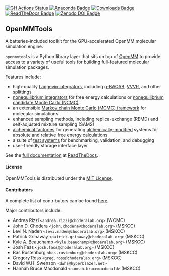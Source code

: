 [![GH Actions Status](https://github.com/choderalab/openmmtools/workflows/CI/badge.svg)](https://github.com/choderalab/openmmtools/actions?query=branch%3Amaster)
[![Anaconda Badge](https://anaconda.org/omnia/openmmtools/badges/version.svg)](https://anaconda.org/omnia/openmmtools)
[![Downloads Badge](https://anaconda.org/omnia/openmmtools/badges/downloads.svg)](https://anaconda.org/omnia/openmmtools/files)
[![ReadTheDocs Badge](https://readthedocs.org/projects/openmmtools/badge/?version=master)](https://openmmtools.readthedocs.io/en/master/)
[![Zenodo DOI Badge](https://zenodo.org/badge/25416166.svg)](https://zenodo.org/badge/latestdoi/25416166)

## OpenMMTools

A batteries-included toolkit for the GPU-accelerated OpenMM molecular simulation engine.

`openmmtools` is a Python library layer that sits on top of [OpenMM](http://openmm.org) to provide access to a variety of useful tools for building full-featured molecular simulation packages.

Features include:

 - high-quality [Langevin integrators](https://openmmtools.readthedocs.io/en/stable/integrators.html#langevin-integrators), including [g-BAOAB](http://rspa.royalsocietypublishing.org/content/472/2189/20160138), [VVVR](http://pubs.acs.org/doi/abs/10.1021/jp411770f), and other splittings
 - [nonequilibrium integrators](https://openmmtools.readthedocs.io/en/stable/integrators.html#nonequilibrium-integrators) for free energy calculations or [nonequilibrium candidate Monte Carlo (NCMC)](http://dx.doi.org/10.1073/pnas.1106094108)
 - an extensible [Markov chain Monte Carlo (MCMC) framework](https://openmmtools.readthedocs.io/en/stable/mcmc.html) for molecular simulations
 - enhanced sampling methods, including replica-exchange (REMD) and self-adjusted mixture sampling (SAMS)
 - [alchemical factories](https://openmmtools.readthedocs.io/en/stable/alchemy.html) for generating [alchemically-modified](http://alchemistry.org) systems for absolute and relative free energy calculations
 - a suite of [test systems](https://openmmtools.readthedocs.io/en/stable/testsystems.html) for benchmarking, validation, and debugging
 - user-friendly storage interface layer

See the [full documentation](http://openmmtools.readthedocs.io) at [ReadTheDocs](http://openmmtools.readthedocs.io).

#### License

OpenMMTools is distributed under the [MIT License](https://opensource.org/licenses/MIT).

#### Contributors

A complete list of contributors can be found [here](https://github.com/choderalab/openmmtools/graphs/contributors).

Major contributors include:

* Andrea Rizzi `<andrea.rizzi@choderalab.org>` (WCMC)
* John D. Chodera `<john.chodera@choderalab.org>` (MSKCC)
* Levi N. Naden `<levi.naden@choderalab.org>` (MSKCC)
* Patrick Grinaway `<patrick.grinaway@choderalab.org>` (MSKCC)
* Kyle A. Beauchamp `<kyle.beauchamp@choderalab.org>` (MSKCC)
* Josh Fass `<josh.fass@choderalab.org>` (MSKCC)
* Bas Rustenburg `<bas.rustenburg@choderalab.org>` (MSKCC)
* Gregory Ross `<greg.ross@choderalab.org>` (MSKCC)
* David W.H. Swenson `<dwhs@hyperblazer.net>`
* Hannah Bruce Macdonald `<hannah.brucemacdonald>` (MSKCC)
